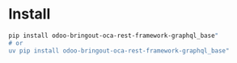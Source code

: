 # Install

```bash
pip install odoo-bringout-oca-rest-framework-graphql_base"
# or
uv pip install odoo-bringout-oca-rest-framework-graphql_base"
```
